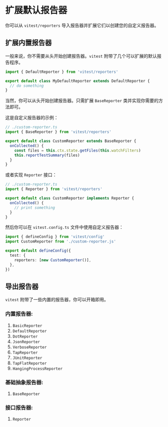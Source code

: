 # 扩展默认报告器

你可以从 `vitest/reporters` 导入报告器并扩展它们以创建您的自定义报告器。

## 扩展内置报告器

一般来说，你不需要从头开始创建报告器。`vitest` 附带了几个可以扩展的默认报告程序。

```ts
import { DefaultReporter } from 'vitest/reporters'

export default class MyDefaultReporter extends DefaultReporter {
  // do something
}
```

当然，你可以从头开始创建报告器。只需扩展 `BaseReporter` 类并实现你需要的方法即可。

这是自定义报告器的示例：

```ts
// ./custom-reporter.ts
import { BaseReporter } from 'vitest/reporters'

export default class CustomReporter extends BaseReporter {
  onCollected() {
    const files = this.ctx.state.getFiles(this.watchFilters)
    this.reportTestSummary(files)
  }
}
```

或者实现 `Reporter` 接口：

```ts
// ./custom-reporter.ts
import { Reporter } from 'vitest/reporters'

export default class CustomReporter implements Reporter {
  onCollected() {
    // print something
  }
}
```

然后你可以在 `vitest.config.ts` 文件中使用自定义报告器：

```ts
import { defineConfig } from 'vitest/config'
import CustomReporter from './custom-reporter.js'

export default defineConfig({
  test: {
    reporters: [new CustomReporter()],
  },
})
```

## 导出报告器

`vitest` 附带了一些内置的报告器，你可以开箱即用。

### 内置报告器:

1. `BasicReporter`
1. `DefaultReporter`
1. `DotReporter`
1. `JsonReporter`
1. `VerboseReporter`
1. `TapReporter`
1. `JUnitReporter`
1. `TapFlatReporter`
1. `HangingProcessReporter`

### 基础抽象报告器:

1. `BaseReporter`

### 接口报告器:

1. `Reporter`
